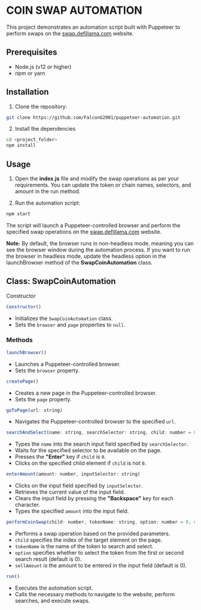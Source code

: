 
# COIN SWAP AUTOMATION

This project demonstrates an automation script built with Puppeteer to perform swaps on the [swap.defillama.com](https://swap.defillama.com/) website.

## Prerequisites

- Node.js (v12 or higher)
- npm or yarn

## Installation

1. Clone the repository:

```sh
git clone https://github.com/FalconG2001/puppeteer-automation.git
```

2. Install the dependencies

```sh
cd <project_folder>
npm install
```

## Usage

1. Open the **index.js** file and modify the swap operations as per your requirements. You can update the token or chain names, selectors, and amount in the run method.

2. Run the automation script:

```sh
npm start
```

The script will launch a Puppeteer-controlled browser and perform the specified swap operations on the [swap.defillama.com](https://swap.defillama.com/) website.

**Note:** By default, the browser runs in non-headless mode, meaning you can see the browser window during the automation process. If you want to run the browser in headless mode, update the headless option in the launchBrowser method of the **SwapCoinAutomation** class.

## Class: SwapCoinAutomation
Constructor
```js
Constructor()
```
- Initializes the `SwapCoinAutomation` class.
- Sets the `browser` and `page` properties to `null`.

### Methods
```js
launchBrowser()
```
- Launches a Puppeteer-controlled browser.
- Sets the `browser` property.

```js
createPage()
```
- Creates a new page in the Puppeteer-controlled browser.
- Sets the `page` property.

```js
goToPage(url: string)
```
- Navigates the Puppeteer-controlled browser to the specified `url`.

```js
searchAndSelect(name: string, searchSelector: string, child: number = 0)
```
- Types the `name` into the search input field specified by `searchSelector`.
- Waits for the specified selector to be available on the page.
- Presses the **"Enter"** key if `child` is `0`.
- Clicks on the specified child element if `child` is not `0`.

```js
enterAmount(amount: number, inputSelector: string)
```
- Clicks on the input field specified by `inputSelector`.
- Retrieves the current value of the input field.
- Clears the input field by pressing the **"Backspace"** key for each character.
- Types the specified `amount` into the input field.

```js
performCoinSwap(child: number, tokenName: string, option: number = 0, sellAmount: number = 0)
```
- Performs a swap operation based on the provided parameters.
- `child` specifies the index of the target element on the page.
- `tokenName` is the name of the token to search and select.
- `option` specifies whether to select the token from the first or second search result (default is 0).
- `sellAmount` is the amount to be entered in the input field (default is 0).

```js
run()
```
- Executes the automation script.
- Calls the necessary methods to navigate to the website, perform searches, and execute swaps.
